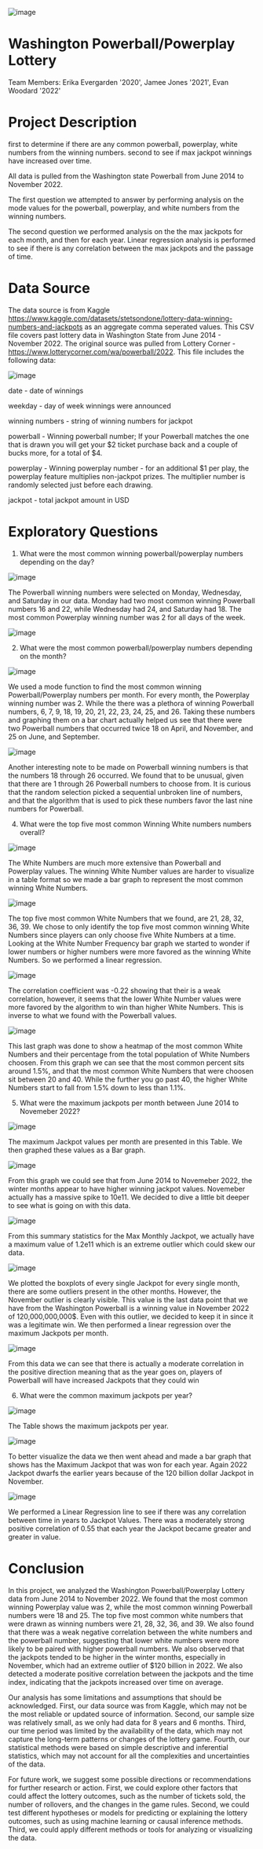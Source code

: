 ![image](Resources/Images/image.png)
# Washington Powerball/Powerplay Lottery
Team Members: Erika Evergarden '2020', Jamee Jones '2021', Evan Woodard '2022'

# Project Description
first to determine if there are any common powerball, powerplay, white numbers from the winning numbers.
second to see if max jackpot winnings have increased over time.

All data is pulled from the Washington state Powerball from June 2014 to November 2022.

The first question we attempted to answer by performing analysis on the mode values for the powerball, powerplay, and white numbers from the winning numbers.

The second question we performed analysis on the the max jackpots for each month, and then for each year.  Linear regression analysis is performed to see if there is any correlation between the max jackpots and the passage of time.
 
# Data Source
The data source is from Kaggle https://www.kaggle.com/datasets/stetsondone/lottery-data-winning-numbers-and-jackpots as an aggregate comma seperated values. This CSV file covers past lottery data in Washington State from June 2014 - November 2022. The original source was pulled from Lottery Corner - https://www.lotterycorner.com/wa/powerball/2022. 
This file includes the following data: 

![image](Resources/Images/wa_lottery_df.png)

date - date of winnings

weekday - day of week winnings were announced

winning numbers - string of winning numbers for jackpot

powerball - Winning powerball number; If your Powerball matches the one that is drawn you will get your $2 ticket purchase back and a couple of bucks more, for a total of $4.

powerplay - Winning powerplay number - for an additional $1 per play, the powerplay feature multiplies non-jackpot prizes. The multiplier number is randomly selected just before each drawing.

jackpot - total jackpot amount in USD

# Exploratory Questions
1. What were the most common winning powerball/powerplay numbers depending on the day?
   
![image](Resources/Images/Powerball_Powerplay_Weekday_Table.png)

The Powerball winning numbers were selected on Monday, Wednesday, and Saturday in our data.  Monday had two most common winning Powerball numbers 16 and 22, while Wednesday had 24, and Saturday had 18.  The most common Powerplay winning number was 2 for all days of the week.

![image](Resources/Images/Powerball_Powerplay_weekday_bar.png)

   
2. What were the most common powerball/powerplay numbers depending on the month?

![image](Resources/Images/Powerball_Powerplay_monthly_Table.png)

We used a mode function to find the most common winning Powerball/Powerplay numbers per month.  For every month, the Powerplay winning number was 2.  While the there was a plethora of winning Powerball numbers, 6, 7, 9, 18, 19, 20, 21, 22, 23, 24, 25, and 26.  Taking these numbers and graphing them on a bar chart actually helped us see that there were two Powerball numbers that occurred twice 18 on April, and November, and 25 on June, and September.  

![image](Resources/Images/Powerball_Powerplay_monthly_bar.png)

Another interesting note to be made on Powerball winning numbers is that the numbers 18 through 26 occurred.  We found that to be unusual, given that there are 1 through 26 Powerball numbers to choose from.  It is curious that the random selection picked a sequential unbroken line of numbers, and that the algorithm that is used to pick these numbers favor the last nine numbers for Powerball.

4. What were the top five most common Winning White numbers numbers overall?  

![image](Resources/Images/White_Num_frequency_table.png)

The White Numbers are much more extensive than Powerball and Powerplay values.  The winning White Number values are harder to visualize in a table format so we made a bar graph to represent the most common winning White Numbers.

![image](Resources/Images/White_Num_Monthly_Bar.png)

The top five most common White Numbers that we found, are 21, 28, 32, 36, 39.  We chose to only identify the top five most common winning White Numbers since players can only choose five White Numbers at a time. Looking at the White Number Frequency bar graph we started to wonder if lower numbers or higher numbers were more favored as the winning White Numbers.  So we performed a linear regression.

![image](Resources/Images/White_Nums_Linreg.png)

The correlation coefficient was -0.22 showing that their is a weak correlation, however, it seems that the lower White Number values were more favored by the algorithm to win than higher White Numbers.  This is inverse to what we found with the Powerball values.

![image](Resources/Images/White_Nums_Per_Hex.png)

This last graph was done to show a heatmap of the most common White Numbers and their percentage from the total population of White Numbers choosen.  From this graph we can see that the most common percent sits around 1.5%, and that the most common White Numbers that were choosen sit between 20 and 40.  While the further you go past 40, the higher White Numbers start to fall from 1.5% down to less than 1.1%.

5. What were the maximum jackpots per month between June 2014 to Novemeber 2022?

![image](Resources/Images/Jackpot_months_table.png)

The maximum Jackpot values per month are presented in this Table.  We then graphed these values as a Bar graph.

![image](Resources/Images/Jackpot_Monthly_Bar.png)

From this graph we could see that from June 2014 to Novemeber 2022, the winter months appear to have higher winning jackpot values.  Novemeber actually has a massive spike to 10e11.  We decided to dive a little bit deeper to see what is going on with this data.

![image](Resources/Images/Max_Monthly_Jackpot_Table.png)

From this summary statistics for the Max Monthly Jackpot, we actually have a maximum value of 1.2e11 which is an extreme outlier which could skew our data.  

![image](Resources/Images/Jackpot_boxplots_monthly.png)

We plotted the boxplots of every single Jackpot for every single month, there are some outliers present in the other months.  However, the November outlier is clearly visible.  This value is the last data point that we have from the Washington Powerball is a winning value in November 2022 of 120,000,000,000$.  Even with this outlier, we decided to keep it in since it was a legitimate win.  We then performed a linear regression over the maximum Jackpots per month.

![image](Resources/Images/Jackpot_Monthly_Linreg.png)

From this data we can see that there is actually a moderate correlation in the positive direction meaning that as the year goes on, players of Powerball will have increased Jackpots that they could win


6. What were the common maximum jackpots per year?

![image](Resources/Images/Yearly_Max_Jackpot_Table.png)

The Table shows the maximum jackpots per year.

![image](Resources/Images/Max_Yearly_Jackpots_Bar.png)

To better visualize the data we then went ahead and made a bar graph that shows has the Maximum Jackpot that was won for each year.  Again 2022 Jackpot dwarfs the earlier years because of the 120 billion dollar Jackpot in November.

![image](Resources/Images/Max_Yearly_Jackpots_Linreg.png)

We performed a Linear Regression line to see if there was any correlation between time in years to Jackpot Values.  There was a moderately strong positive correlation of 0.55 that each year the Jackpot became greater and greater in value.

# Conclusion

In this project, we analyzed the Washington Powerball/Powerplay Lottery data from June 2014 to November 2022. We found that the most common winning Powerplay value was 2, while the most common winning Powerball numbers were 18 and 25. The top five most common white numbers that were drawn as winning numbers were 21, 28, 32, 36, and 39. We also found that there was a weak negative correlation between the white numbers and the powerball number, suggesting that lower white numbers were more likely to be paired with higher powerball numbers. We also observed that the jackpots tended to be higher in the winter months, especially in November, which had an extreme outlier of $120 billion in 2022. We also detected a moderate positive correlation between the jackpots and the time index, indicating that the jackpots increased over time on average.

Our analysis has some limitations and assumptions that should be acknowledged. First, our data source was from Kaggle, which may not be the most reliable or updated source of information. Second, our sample size was relatively small, as we only had data for 8 years and 6 months. Third, our time period was limited by the availability of the data, which may not capture the long-term patterns or changes of the lottery game. Fourth, our statistical methods were based on simple descriptive and inferential statistics, which may not account for all the complexities and uncertainties of the data.

For future work, we suggest some possible directions or recommendations for further research or action. First, we could explore other factors that could affect the lottery outcomes, such as the number of tickets sold, the number of rollovers, and the changes in the game rules. Second, we could test different hypotheses or models for predicting or explaining the lottery outcomes, such as using machine learning or causal inference methods. Third, we could apply different methods or tools for analyzing or visualizing the data.
